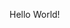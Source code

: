 <!DOCTYPE html>
<html>
<head>
<title> Basic Web Page </title>
<link rel="stylesheet"
href="style.css">
</head>
<body>
<p>Hello World!</p>
</body>
</html>
